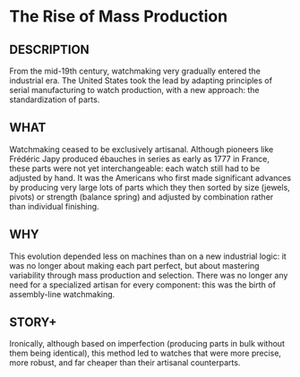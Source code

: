 # The Rise of Mass Production

## DESCRIPTION
From the mid-19th century, watchmaking very gradually entered the industrial era. The United States took the lead by adapting principles of serial manufacturing to watch production, with a new approach: the standardization of parts.

## WHAT
Watchmaking ceased to be exclusively artisanal. Although pioneers like Frédéric Japy produced ébauches in series as early as 1777 in France, these parts were not yet interchangeable: each watch still had to be adjusted by hand. It was the Americans who first made significant advances by producing very large lots of parts which they then sorted by size (jewels, pivots) or strength (balance spring) and adjusted by combination rather than individual finishing.

## WHY
This evolution depended less on machines than on a new industrial logic: it was no longer about making each part perfect, but about mastering variability through mass production and selection. There was no longer any need for a specialized artisan for every component: this was the birth of assembly-line watchmaking.

## STORY+
Ironically, although based on imperfection (producing parts in bulk without them being identical), this method led to watches that were more precise, more robust, and far cheaper than their artisanal counterparts.
